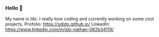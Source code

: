 ### Hello 👋
My name is Ido.
I really love coding and currently working on some cool projects. 
Profolio: https://sdido.github.io/
LinkedIn: https://www.linkedin.com/in/ido-nathan-082b34119/
